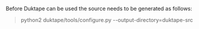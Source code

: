 
Before Duktape can be used the source needs to be generated as follows:
> python2 duktape/tools/configure.py --output-directory=duktape-src
